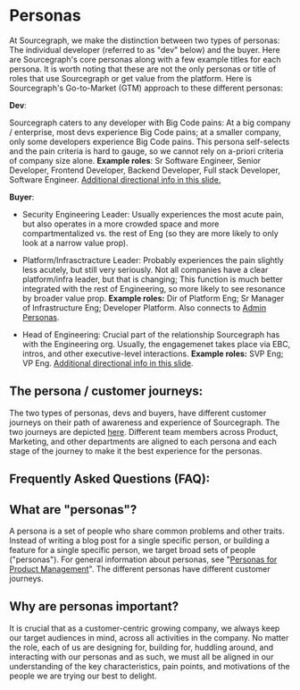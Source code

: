 # Personas

At Sourcegraph, we make the distinction between two types of personas: The individual developer (referred to as "dev" below) and the buyer. Here are Sourcegraph's core personas along with a few example titles for each persona. It is worth noting that these are not the only personas or title of roles that use Sourcegraph or get value from the platform. Here is Sourcegraph's Go-to-Market (GTM) approach to these different personas:

**Dev**: 

Sourcegraph caters to any developer with Big Code pains: At a big company / enterprise, most devs experience Big Code pains; at a smaller company, only some developers experience Big Code pains. This persona self-selects and the pain criteria is hard to gauge, so we cannot rely on a-priori criteria of company size alone. **Example roles**: Sr Software Engineer, Senior Developer, Frontend Developer, Backend Developer, Full stack Developer, Software Engineer. [Additional directional info in this slide.](https://docs.google.com/presentation/d/1aQhcWoWd_LJXdAgEn7JBGnZV5pfN6UJyct2VV-ZiTXI/edit#slide=id.ge9b93ff711_1_0)

**Buyer**:

 * Security Engineering Leader: Usually experiences the most acute pain, but also operates in a more crowded space and more compartmentalized vs. the rest of Eng (so they are more likely to only look at a narrow value prop).

* Platform/Infrasctracture Leader: Probably experiences the pain slightly less acutely, but still very seriously. Not all companies have a clear platform/infra leader, but that is changing; This function is much better integrated with the rest of Engineering, so more likely to see resonance by broader value prop. **Example roles:** Dir of Platform Eng; Sr Manager of Infrastructure Eng; Developer Platform. Also connects to [Admin Personas](../../../strategy-goals/strategy/admin-experience/admin-experience-personas.md).

* Head of Engineering: Crucial part of the relationship Sourcegraph has with the Engineering org. Usually, the engagemenet takes place via EBC, intros, and other executive-level interactions. **Example roles:** SVP Eng; VP Eng. [Additional directional info in this slide](https://docs.google.com/presentation/d/1aQhcWoWd_LJXdAgEn7JBGnZV5pfN6UJyct2VV-ZiTXI/edit#slide=id.ge9b93ff711_0_46).

## The persona / customer journeys:

The two types of personas, devs and buyers, have different customer journeys on their path of awareness and experience of Sourcegraph. The two journeys are depicted [here](https://docs.google.com/presentation/d/1yDJvLJunOl7ltFagadJhBk8es6KxxNyinMQSBLveYFA/edit#slide=id.g1d7f573b6dc_3_5). Different team members across Product, Marketing, and other departments are aligned to each persona and each stage of the journey to make it the best experience for the personas.

## Frequently Asked Questions (FAQ):

## What are "personas"?

A persona is a set of people who share common problems and other traits. Instead of writing a blog post for a single specific person, or building a feature for a single specific person, we target broad sets of people ("personas"). For general information about personas, see "[Personas for Product Management](https://svpg.com/personas-for-product-management/)". The different personas have different customer journeys.

## Why are personas important?

It is crucial that as a customer-centric growing company, we always keep our target audiences in mind, across all activities in the company. No matter the role, each of us are designing for, building for, huddling around, and interacting with our personas and as such, we must all be aligned in our understanding of the key characteristics, pain points, and motivations of the people we are trying our best to delight. 
